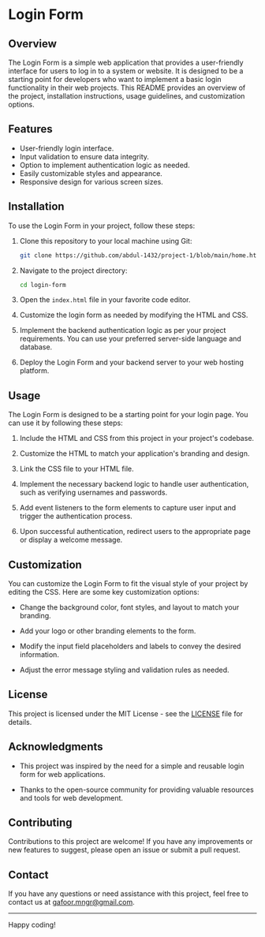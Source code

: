 # Login Form

## Overview

The Login Form is a simple web application that provides a user-friendly interface for users to log in to a system or website. It is designed to be a starting point for developers who want to implement a basic login functionality in their web projects. This README provides an overview of the project, installation instructions, usage guidelines, and customization options.

## Features

- User-friendly login interface.
- Input validation to ensure data integrity.
- Option to implement authentication logic as needed.
- Easily customizable styles and appearance.
- Responsive design for various screen sizes.

## Installation

To use the Login Form in your project, follow these steps:

1. Clone this repository to your local machine using Git:

   ```bash
   git clone https://github.com/abdul-1432/project-1/blob/main/home.html
   ```

2. Navigate to the project directory:

   ```bash
   cd login-form
   ```

3. Open the `index.html` file in your favorite code editor.

4. Customize the login form as needed by modifying the HTML and CSS.

5. Implement the backend authentication logic as per your project requirements. You can use your preferred server-side language and database.

6. Deploy the Login Form and your backend server to your web hosting platform.

## Usage

The Login Form is designed to be a starting point for your login page. You can use it by following these steps:

1. Include the HTML and CSS from this project in your project's codebase.

2. Customize the HTML to match your application's branding and design.

3. Link the CSS file to your HTML file.

4. Implement the necessary backend logic to handle user authentication, such as verifying usernames and passwords.

5. Add event listeners to the form elements to capture user input and trigger the authentication process.

6. Upon successful authentication, redirect users to the appropriate page or display a welcome message.

## Customization

You can customize the Login Form to fit the visual style of your project by editing the CSS. Here are some key customization options:

- Change the background color, font styles, and layout to match your branding.

- Add your logo or other branding elements to the form.

- Modify the input field placeholders and labels to convey the desired information.

- Adjust the error message styling and validation rules as needed.

## License

This project is licensed under the MIT License - see the [LICENSE](LICENSE) file for details.

## Acknowledgments

- This project was inspired by the need for a simple and reusable login form for web applications.

- Thanks to the open-source community for providing valuable resources and tools for web development.

## Contributing

Contributions to this project are welcome! If you have any improvements or new features to suggest, please open an issue or submit a pull request.

## Contact

If you have any questions or need assistance with this project, feel free to contact us at [gafoor.mngr@gmail.com](mailto:gafoor.mngr@gmail.com).

---

Happy coding!
